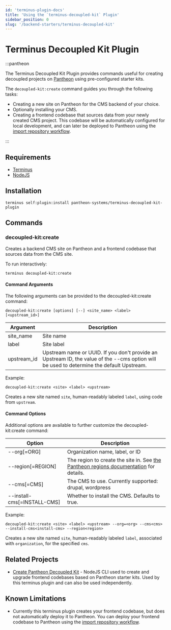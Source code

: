 ```yaml
---
id: 'terminus-plugin-docs'
title: 'Using the `terminus-decoupled-kit` Plugin'
sidebar_position: 0
slug: '/backend-starters/terminus-decoupled-kit'
---
```


# Terminus Decoupled Kit Plugin

:::pantheon

The Terminus Decoupled Kit Plugin provides commands useful for creating
decoupled projects on [Pantheon](https://pantheon.io) using pre-configured
starter kits.

The `decoupled-kit:create` command guides you through the following tasks:

- Creating a new site on Pantheon for the CMS backend of your choice.
- Optionally installing your CMS.
- Creating a frontend codebase that sources data from your newly created CMS
  project. This codebase will be automatically configured for local development,
  and can later be deployed to Pantheon using the
  [import repository workflow](https://docs.pantheon.io/guides/decoupled/no-starter-kit/import-repo).

:::

## Requirements

- [Terminus](https://docs.pantheon.io/terminus/install)
- [NodeJS](https://nodejs.org/en/download/)

## Installation

```
terminus self:plugin:install pantheon-systems/terminus-decoupled-kit-plugin
```

## Commands

### decoupled-kit:create

Creates a backend CMS site on Pantheon and a frontend codebase that sources data
from the CMS site.

To run interactively:

```
terminus decoupled-kit:create
```

#### Command Arguments

The following arguments can be provided to the decoupled-kit:create command:

```
decoupled-kit:create [options] [--] <site_name> <label> [<upstream_id>]
```

| Argument    | Description                                                                                                                               |
| ----------- | ----------------------------------------------------------------------------------------------------------------------------------------- |
| site_name   | Site name                                                                                                                                 |
| label       | Site label                                                                                                                                |
| upstream_id | Upstream name or UUID. If you don't provide an Upstream ID, the value of the --cms option will be used to determine the default Upstream. |

Example:

```
decoupled-kit:create <site> <label> <upstream>
```

Creates a new site named `site`, human-readably labeled `label`, using code from
`upstream`.

#### Command Options

Additional options are available to further customize the decoupled-kit:create
command:

| Option                      | Description                                                                                                                                                                     |
| --------------------------- | ------------------------------------------------------------------------------------------------------------------------------------------------------------------------------- |
| --org[=ORG]                 | Organization name, label, or ID                                                                                                                                                 |
| --region[=REGION]           | The region to create the site in. See [the Pantheon regions documentation](https://pantheon.io/docs/regions#create-a-new-site-in-a-specific-region-using-terminus) for details. |
| --cms[=CMS]                 | The CMS to use. Currently supported: drupal, wordpress                                                                                                                          |
| --install-cms[=INSTALL-CMS] | Whether to install the CMS. Defaults to true.                                                                                                                                   |

Example:

```
decoupled-kit:create <site> <label> <upstream> --org=<org> --cms<cms> --install-cms<install-cms> --region<region>
```

Creates a new site named `site`, human-readably labeled `label`, associated with
`organization`, for the specified `cms`.

## Related Projects

- [Create Pantheon Decoupled Kit](https://www.npmjs.com/package/create-pantheon-decoupled-kit) -
  NodeJS CLI used to create and upgrade frontend codebases based on Pantheon
  starter kits. Used by this terminus plugin and can also be used independently.

## Known Limitations

- Currently this terminus plugin creates your frontend codebase, but does not
  automatically deploy it to Pantheon. You can deploy your frontend codebase to
  Pantheon using the
  [import repository workflow](https://docs.pantheon.io/guides/decoupled/no-starter-kit/import-repo).
